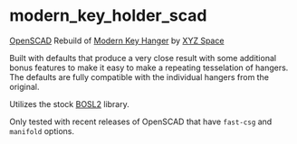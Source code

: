 # modern_key_holder_scad
[OpenSCAD](https://openscad.org) Rebuild of [Modern Key Hanger](https://www.printables.com/model/151052-modern-key-hanger) by [XYZ Space](https://www.printables.com/@XYZSpace)

Built with defaults that produce a very close result with some additional bonus features to make it easy to make a repeating tesselation of hangers. The defaults are fully compatible with the individual hangers from the original.

Utilizes the stock [BOSL2](https://github.com/BelfrySCAD/BOSL2) library.

Only tested with recent releases of OpenSCAD that have `fast-csg` and `manifold` options.
